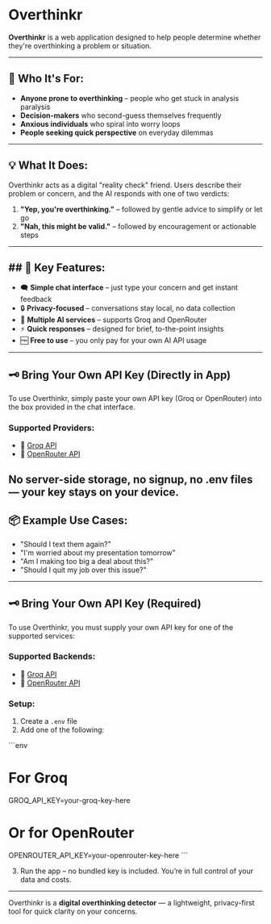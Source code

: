 # Overthinkr

**Overthinkr** is a web application designed to help people determine whether they're overthinking a problem or situation.

---

## 🧠 Who It's For:

- **Anyone prone to overthinking** – people who get stuck in analysis paralysis
- **Decision-makers** who second-guess themselves frequently
- **Anxious individuals** who spiral into worry loops
- **People seeking quick perspective** on everyday dilemmas

---

## 💡 What It Does:

Overthinkr acts as a digital "reality check" friend. Users describe their problem or concern, and the AI responds with one of two verdicts:

1. **"Yep, you're overthinking."** – followed by gentle advice to simplify or let go  
2. **"Nah, this might be valid."** – followed by encouragement or actionable steps

---

## ## 🔑 Key Features:

- 🗨️ **Simple chat interface** – just type your concern and get instant feedback
- 🔒 **Privacy-focused** – conversations stay local, no data collection
- 🧠 **Multiple AI services** – supports Groq and OpenRouter
- ⚡ **Quick responses** – designed for brief, to-the-point insights
- 🆓 **Free to use** – you only pay for your own AI API usage

---

## 🗝️ Bring Your Own API Key (Directly in App)

To use Overthinkr, simply paste your own API key (Groq or OpenRouter) into the box provided in the chat interface.

### Supported Providers:
- 🧠 [Groq API](https://console.groq.com/)
- 🔁 [OpenRouter API](https://openrouter.ai/)

No server-side storage, no signup, no .env files — your key stays on your device.
---

## 📦 Example Use Cases:

- "Should I text them again?"
- "I'm worried about my presentation tomorrow"
- "Am I making too big a deal about this?"
- "Should I quit my job over this issue?"

---

## 🗝️ Bring Your Own API Key (Required)

To use Overthinkr, you must supply your own API key for one of the supported services:

### Supported Backends:
- 🧠 [Groq API](https://console.groq.com/)
- 🔁 [OpenRouter API](https://openrouter.ai/)

### Setup:
1. Create a `.env` file
2. Add one of the following:

\`\`\`env
# For Groq
GROQ_API_KEY=your-groq-key-here

# Or for OpenRouter
OPENROUTER_API_KEY=your-openrouter-key-here
\`\`\`

3. Run the app – no bundled key is included. You’re in full control of your data and costs.

---

Overthinkr is a **digital overthinking detector** — a lightweight, privacy-first tool for quick clarity on your concerns.
